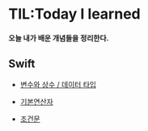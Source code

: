 # TIL:Today I learned

#### 오늘 내가 배운 개념들을 정리한다.

## Swift

- [변수와 상수 / 데이터 타입](https://github.com/ios-Jay/TIL/blob/main/swift/%EB%B3%80%EC%88%98%EC%99%80%20%EC%83%81%EC%88%98%20/%EB%B3%80%EC%88%98%EC%99%80%20%EC%83%81%EC%88%98%2C%20%EB%8D%B0%EC%9D%B4%ED%84%B0%20%ED%83%80%EC%9E%85.md)

- [기본연산자](https://github.com/ios-Jay/TIL/blob/main/swift/2.%EA%B8%B0%EB%B3%B8%EC%97%B0%EC%82%B0%EC%9E%90/%EA%B8%B0%EB%B3%B8%EC%97%B0%EC%82%B0%EC%9E%90.md)

- [조건문](https://github.com/ios-Jay/TIL/blob/main/swift/3.%EC%A1%B0%EA%B1%B4%EB%AC%B8/%EC%A1%B0%EA%B1%B4%EB%AC%B8.md)

